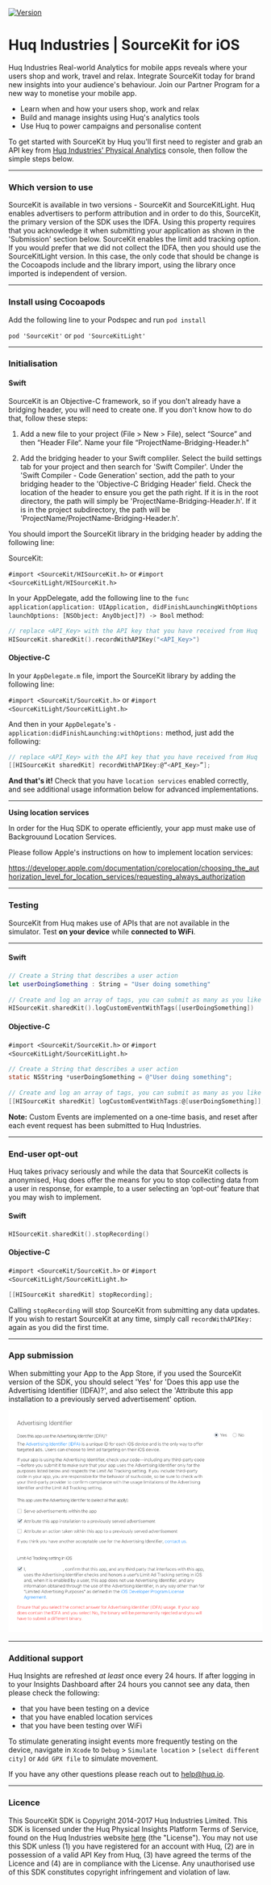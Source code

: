 [![Version](https://img.shields.io/cocoapods/v/SourceKit.svg?style=flat)](http://cocoapods.org/pods/SourceKit)

# Huq Industries | SourceKit for iOS

Huq Industries Real-world Analytics for mobile apps reveals where your users shop and work, travel and relax. Integrate SourceKit today for brand new insights into your audience's behaviour. Join our Partner Program for a new way to monetise your mobile app.

  - Learn when and how your users shop, work and relax
  - Build and manage  insights using Huq's analytics tools
  - Use Huq to power campaigns and personalise content

To get started with SourceKit by Huq you'll first need to register and grab an API key from [Huq Industries' Physical Analytics][hq1] console, then follow the simple steps below.

---

### Which version to use

SourceKit is available in two versions - SourceKit and SourceKitLight. Huq enables advertisers to perform attribution and in order to do this, SourceKit, the primary version of the SDK uses the IDFA. Using this property requires that you acknowledge it when submitting your application as shown in the 'Submission' section below.  SourceKit enables the limit add tracking option. If you would prefer that we did not collect the IDFA, then you should use the SourceKitLight version. In this case, the only code that should be change is the Cocoapods include and the library import, using the library once imported is independent of version.

---

### Install using Cocoapods

Add the following line to your Podspec and run `pod install`

`pod 'SourceKit'` or `pod 'SourceKitLight'`
 

---

### Initialisation

#### Swift

SourceKit is an Objective-C framework, so if you don't already have a bridging
header, you will need to create one. If you don't know how to do that, follow
these steps:

1. Add a new file to your project (File > New > File), select “Source” and then
“Header File“. Name your file “ProjectName-Bridging-Header.h"

2. Add the bridging header to your Swift compliler. Select the
build settings tab for your project and then search for 'Swift Compiler'.
Under the 'Swift Compiler - Code Generation' section, add the path to your bridging header
to the 'Objective-C Bridging Header' field. Check the location of the header to ensure you get the path right. If it is in
the root directory, the path will simply be 'ProjectName-Bridging-Header.h'. If
it is in the project subdirectory, the path will be
'ProjectName/ProjectName-Bridging-Header.h'.

You should import the SourceKit library in the bridging header by adding the
following line:

SourceKit:

`#import <SourceKit/HISourceKit.h>` or `#import <SourceKitLight/HISourceKit.h>`


In your AppDelegate, add the following line to the `func
application(application: UIApplication, didFinishLaunchingWithOptions
launchOptions: [NSObject: AnyObject]?) -> Bool` method:

```swift
// replace <API_Key> with the API key that you have received from Huq
HISourceKit.sharedKit().recordWithAPIKey("<API_Key>")
```

#### Objective-C

In your `AppDelegate.m` file, import the SourceKit library by adding the
following line:

`#import <SourceKit/SourceKit.h>` or `#import <SourceKitLight/SourceKitLight.h>`

And then in your `AppDelegate`'s `-application:didFinishLaunching:withOptions:` method, just add the following:

```objective-c
// replace <API_Key> with the API key that you have received from Huq
[[HISourceKit sharedKit] recordWithAPIKey:@“<API_Key>”];
```

**And that's it!**  Check that you have `location services` enabled correctly, and see additional usage information below for advanced implementations. 

---

**Using location services**

In order for the Huq SDK to operate efficiently, your app must make use of Backgrouund Location Services.

Please follow Apple's instructions on how to implement location services:

<https://developer.apple.com/documentation/corelocation/choosing_the_authorization_level_for_location_services/requesting_always_authorization>

---

### Testing

SourceKit from Huq makes use of APIs that are not available in the simulator. Test **on your device** while **connected to WiFi**.

---

#### Swift

```swift
// Create a String that describes a user action
let userDoingSomething : String = "User doing something"
```
```swift
// Create and log an array of tags, you can submit as many as you like
HISourceKit.sharedKit().logCustomEventWithTags([userDoingSomething])
```

#### Objective-C

`#import <SourceKit/SourceKit.h>` or `#import <SourceKitLight/SourceKitLight.h>`

```objective-c
// Create a String that describes a user action
static NSString *userDoingSomething = @"User doing something";
```
```objective-c
// Create and log an array of tags, you can submit as many as you like
[[HISourceKit sharedKit] logCustomEventWithTags:@[userDoingSomething]];
```
**Note:**  Custom Events are implemented on a one-time basis, and reset after each event request has been submitted to Huq Industries.

---

### End-user opt-out

Huq takes privacy seriously and while the data that SourceKit collects is anonymised, Huq does offer the means for you to stop collecting data from a user in response, for example, to a user selecting an ‘opt-out’ feature that you may wish to implement.

#### Swift 

```swift
HISourceKit.sharedKit().stopRecording()
```

#### Objective-C

`#import <SourceKit/SourceKit.h>` or `#import <SourceKitLight/SourceKitLight.h>`

```objective-c
[[HISourceKit sharedKit] stopRecording];
```

Calling `stopRecording` will stop SourceKit from submitting any data updates.  If you wish to restart SourceKit at any time, simply call `recordWithAPIKey:` again as you did the first time.

---

### App submission

When submitting your App to the App Store, if you used the SourceKit version of the SDK, you should select 'Yes' for 'Does this app use the Advertising Identifier (IDFA)?', and also select the 'Attribute this app installation to a previously served advertisement' option.

![idfa declaration](/images/IDFA.png)

---

### Additional support

Huq Insights are refreshed *at least* once every 24 hours. If after logging in to your Insights Dashboard after 24 hours you cannot see any data, then please check the following:

* that you have been testing on a device
* that you have enabled location services
* that you have been testing over WiFi

To stimulate generating insight events more frequently testing on the device, navigate in `Xcode` to `Debug` > `Simulate location` > `[select different city]` or `Add GPX file` to simulate movement.

If you have any other questions please reach out to help@huq.io.

***

### Licence

This SourceKit SDK is Copyright 2014-2017 Huq Industries Limited. This SDK is licensed under the Huq Physical Insights Platform Terms of Service, found on the Huq Industries website [here][hq2] (the "License"). You may not use this SDK unless (1) you have registered for an account with Huq, (2) are in possession of a valid API Key from Huq, (3) have agreed the terms of the Licence and (4) are in compliance with the License. Any unauthorised use of this SDK constitutes copyright infringement and violation of law.

   [hq1]: <http://dashboard.huq.io>
   [hq2]: <http://huq.io/legals/service-terms.html>
